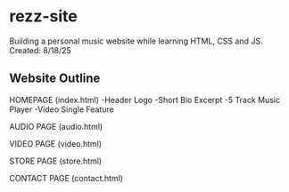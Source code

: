 # rezz-site
Building a personal music website while learning HTML, CSS and JS.
Created: 8/18/25

Website Outline
---------------
HOMEPAGE (index.html)
-Header Logo
-Short Bio Excerpt
-5 Track Music Player
-Video Single Feature

AUDIO PAGE (audio.html)

VIDEO PAGE (video.html)

STORE PAGE (store.html)

CONTACT PAGE (contact.html)
